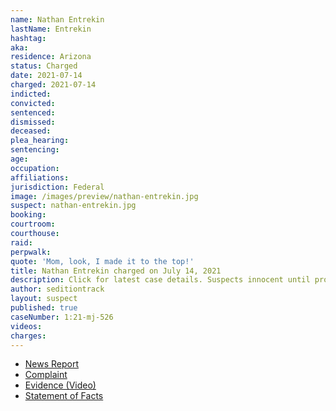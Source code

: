 ```yaml
---
name: Nathan Entrekin
lastName: Entrekin
hashtag:
aka:
residence: Arizona
status: Charged
date: 2021-07-14
charged: 2021-07-14
indicted:
convicted:
sentenced:
dismissed:
deceased:
plea_hearing:
sentencing:
age:
occupation:
affiliations:
jurisdiction: Federal
image: /images/preview/nathan-entrekin.jpg
suspect: nathan-entrekin.jpg
booking:
courtroom:
courthouse:
raid:
perpwalk:
quote: 'Mom, look, I made it to the top!'
title: Nathan Entrekin charged on July 14, 2021
description: Click for latest case details. Suspects innocent until proven guilty.
author: seditiontrack
layout: suspect
published: true
caseNumber: 1:21-mj-526
videos:
charges:
---
```

- [News Report](https://www.huffpost.com/entry/roman-gladiator-costume-capitol-riot-trump-fbi_n_60f08b8ae4b022142cf67b8b)
- [Complaint](https://extremism.gwu.edu/sites/g/files/zaxdzs2191/f/Nathan%20Wayne%20Entrekin%20Criminal%20Complaint.pdf)
- [Evidence (Video)](https://twitter.com/ParlerVideos/status/1356361778805018633)
- [Statement of Facts](https://www.justice.gov/usao-dc/case-multi-defendant/file/1413181/download)
